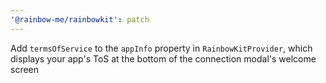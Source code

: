 ```yaml
---
'@rainbow-me/rainbowkit': patch
---
```


Add `termsOfService` to the `appInfo` property in `RainbowKitProvider`, which displays your app's ToS at the bottom of the connection modal's welcome screen
